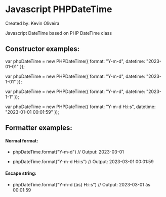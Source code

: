 # Javascript PHPDateTime
Created by: Kevin Oliveira

Javascript DateTime based on PHP DateTime class 

## Constructor examples:

var phpDateTime = new PHPDateTime({ format: "Y-m-d", datetime: "2023-01-01" });

var phpDateTime = new PHPDateTime({ format: "Y-m-d", datetime: "2023-1-01" });

var phpDateTime = new PHPDateTime({ format: "Y-m-d", datetime: "2023-1-1" });

var phpDateTime = new PHPDateTime({ format: "Y-m-d H:i:s", datetime: "2023-01-01 00:01:59" });

## Formatter examples:

#### Normal format:

- phpDateTime.format("Y-m-d") // Output: 2023-03-01

- phpDateTime.format("Y-m-d H:i:s") // Output: 2023-03-01 00:01:59

#### Escape string:

- phpDateTime.format("Y-m-d {às} H:i:s") // Output: 2023-03-01 às 00:01:59
